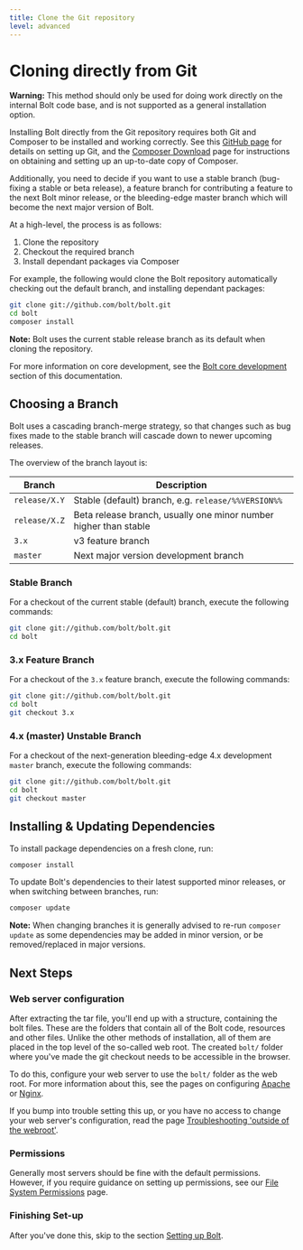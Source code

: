```yaml
---
title: Clone the Git repository
level: advanced
---
```

Cloning directly from Git
=========================

<p class="warning"><strong>Warning:</strong> This method should only be used
for doing work directly on the internal Bolt code base, and is not supported as
a general installation option.</p>

Installing Bolt directly from the Git repository requires both Git and Composer
to be installed and working correctly. See this [GitHub page][git] for details
on setting up Git, and the [Composer Download][composer] page for instructions
on obtaining and setting up an up-to-date copy of Composer.

Additionally, you need to decide if you want to use a stable branch (bug-fixing
a stable or beta release), a feature branch for contributing a feature to the
next Bolt minor release, or the bleeding-edge master branch which will become
the next major version of Bolt.

At a high-level, the process is as follows:

1. Clone the repository
1. Checkout the required branch
1. Install dependant packages via Composer

For example, the following would clone the Bolt repository automatically
checking out the default branch, and installing dependant packages:

```bash
git clone git://github.com/bolt/bolt.git
cd bolt
composer install
```

<p class="note"><strong>Note:</strong> Bolt uses the current stable release
branch as its default when cloning the repository.</p>

For more information on core development, see the [Bolt core development][core-dev]
section of this documentation.

Choosing a Branch
-----------------

Bolt uses a cascading branch-merge strategy, so that changes such as bug fixes
made to the stable branch will cascade down to newer upcoming releases.

The overview of the branch layout is:

| Branch        | Description |
| ------------- | ----------- |
| `release/X.Y` | Stable (default) branch, e.g. `release/%%VERSION%%`
| `release/X.Z` | Beta release branch, usually one minor number higher than stable
| `3.x`         | v3 feature branch
| `master`      | Next major version development branch


### Stable Branch

For a checkout of the current stable (default) branch, execute the following
commands:

```bash
git clone git://github.com/bolt/bolt.git
cd bolt
```


### 3.x Feature Branch

For a checkout of the `3.x` feature branch, execute the following commands:

```bash
git clone git://github.com/bolt/bolt.git
cd bolt
git checkout 3.x
```


### 4.x (master) Unstable Branch

For a checkout of the next-generation bleeding-edge 4.x development `master`
branch, execute the following commands:

```bash
git clone git://github.com/bolt/bolt.git
cd bolt
git checkout master
```


Installing & Updating Dependencies
----------------------------------

To install package dependencies on a fresh clone, run:

```bash
composer install
```

To update Bolt's dependencies to their latest supported minor releases, or when
switching between branches, run:

```bash
composer update
```

<p class="note"><strong>Note:</strong> When changing branches it is generally
advised to re-run <code>composer update</code> as some dependencies may be
added in minor version, or be removed/replaced in major versions.</p>


Next Steps
----------

### Web server configuration

After extracting the tar file, you'll end up with a structure, containing the
bolt files. These are the folders that contain all of the Bolt code, resources
and other files. Unlike the other methods of installation, all of them are
placed in the top level of the so-called web root. The created `bolt/` folder
where you've made the git checkout needs to be accessible in the browser.

To do this, configure your web server to use the `bolt/` folder as the
web root. For more information about this, see the pages on configuring
[Apache][apache] or [Nginx][nginx].

If you bump into trouble setting this up, or you have no access to
change your web server's configuration, read the page
[Troubleshooting 'outside of the webroot'][webroot].


### Permissions

Generally most servers should be fine with the default permissions. However, if
you require guidance on setting up permissions, see our [File System
Permissions](permissions) page.


### Finishing Set-up

After you've done this, skip to the section [Setting up Bolt][config].

[apache]: ../installation/webserver/apache
[nginx]: ../installation/webserver/nginx
[git]: https://help.github.com/articles/set-up-git/
[composer]: https://getcomposer.org/download/
[core-dev]: ../core-development
[webroot]: ../howto/troubleshooting-outside-webroot
[config]: ../configuration/introduction
